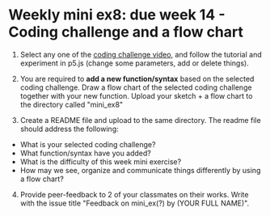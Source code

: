 # Weekly mini ex8: due week 14 - Coding challenge and a flow chart

1) Select any one of the [coding challenge video](https://www.youtube.com/watch?v=17WoOqgXsRM&list=PLRqwX-V7Uu6ZiZxtDDRCi6uhfTH4FilpH), and follow the tutorial and experiment in p5.js (change some parameters, add or delete things). 

2) You are required to **add a new function/syntax** based on the selected coding challenge. Draw a flow chart of the selected coding challenge together with your new function. Upload your sketch + a flow chart to the directory called "mini_ex8"

3) Create a README file and upload to the same directory. The readme file should address the following: 
- What is your selected coding challenge?
- What function/syntax have you added?
- What is the difficulty of this week mini exercise?  
- How may we see, organize and communicate things differently by using a flow chart?  

4)	Provide peer-feedback to 2 of your classmates on their works. Write with the issue title "Feedback on mini_ex(?) by (YOUR FULL NAME)". 

